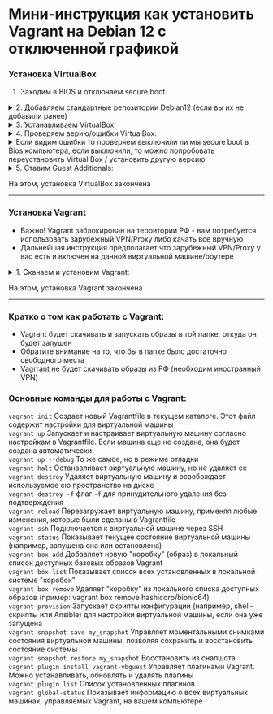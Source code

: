 # Мини-инструкция как установить Vagrant на Debian 12 с отключенной графикой

### Установка VirtualBox

1. Заходим в BIOS и отключаем secure boot
<details>
<summary>
2. Добавляем стандартные репозитории Debian12 (если вы их не добавили ранее)
</summary>
  
```
cat > /etc/apt/sources.list <<EOF 

#deb cdrom:[Debian GNU/Linux 12.5.0 _Bookworm_ - Official amd64 DVD Binary-1 with firmware 20240210-11:28]/ bookworm contrib main non-free-firmware
#
# From https://wiki.debian.org/SourcesList
#
deb http://deb.debian.org/debian bookworm main contrib non-free non-free-firmware
deb-src http://deb.debian.org/debian bookworm main contrib non-free non-free-firmware
#
deb http://deb.debian.org/debian-security/ bookworm-security main contrib non-free non-free-firmware
deb-src http://deb.debian.org/debian-security/ bookworm-security main contrib non-free non-free-firmware
#
deb http://deb.debian.org/debian bookworm-updates main contrib non-free non-free-firmware
deb-src http://deb.debian.org/debian bookworm-updates main contrib non-free non-free-firmware
#
EOF
```

</details>

<details>
<summary>
3. Устанавливаем VirtualBox
</summary>
  
```
apt-get update && apt install -y gpg wget
```

```
cd /tmp && wget -O- https://www.virtualbox.org/download/oracle_vbox_2016.asc | gpg --yes --output /usr/share/keyrings/oracle-virtualbox-2016.gpg --dearmor
```

```
echo "deb [arch=amd64 signed-by=/usr/share/keyrings/oracle-virtualbox-2016.gpg] https://download.virtualbox.org/virtualbox/debian bookworm contrib" > /etc/apt/sources.list.d/oracle-virtualbox.list
```

```
apt-get update -y && sudo apt upgrade -y && apt full-upgrade -y
```

```
apt install -y build-essential dkms rsync virtualbox-7.1 
```

</details>

<details>
<summary>
4. Проверяем верию/ошибки VirtualBox:
</summary>

```
VBoxManage --version 
```

</details>

<details>
<summary>
Если видим ошибки то проверяем выключили ли мы secure boot в Bios компьютера, если выключили, то можно попробовать переустановить Virtual Box / установить другую версию
</summary>
    
Удаляем VirtualBox:
  
```
apt-get purge virtualbox-\* 
```

Cмотрим доступные текущие версии VirtualBox:

```
apt install virtualbox 
```

Как пример, ставим версию virtualbox-6.1: 

```
apt install -y virtualbox-6.1 
```

</summary>
</details>

<details>

<summary>
5. Ставим Guest Additionals:
</summary>

Качаем Guest Additionals в папку /tmp:

```
wget -O /tmp/Oracle_VirtualBox_Extension_Pack-7.1.4.vbox-extpack 'https://download.virtualbox.org/virtualbox/7.1.4/Oracle_VirtualBox_Extension_Pack-7.1.4.vbox-extpack' 
```

Если нужна другая версия, то ищем ее тут: `https://www.virtualbox.org/wiki/Downloads`

Заходим на наш Linux через программу **Mobaxterm** и запускаем Virtualbox в графическом окне, набрав команду: `/usr/bin/virtualbox`  
Либо переводим Linux в графический режим набрав команду: `init 5` затем набираем `/usr/bin/virtualbox`  
   
В окне настроек VirtualBox выбираем: **Extension** => в открывшемся окне выбираем скачаный пакет  
(в нашем примере /tmp/Oracle_VirtualBox_Extension_Pack-7.1.4.vbox-extpack) и устанавливаем его.
</details>
   
На этом, установка VirtualBox закончена

---

### Установка Vagrant
   - Важно! Vagrant заблокирован на территории РФ - вам потребуется использовать зарубежный VPN/Proxy либо качать все вручную
   - Дальнейшая инструкция предполагает что зарубежный VPN/Proxy у вас есть и включен на данной виртуальной машине/роутере

<details>

<summary>
1. Скачаем и установим Vagrant:
</summary>

```
wget -O /tmp/vagrant_2.4.3-1_amd64.deb 'https://releases.hashicorp.com/vagrant/2.4.3/vagrant_2.4.3-1_amd64.deb'
```

```
dpkg -i vagrant_2.4.3-1_amd64.deb && rm vagrant_2.4.3-1_amd64.deb 
```

   - примечание: Данная версия Vagrant актуальна на 13.11.2024. Вы може найти актуальную версию по ссылке: `https://releases.hashicorp.com/vagrant`
   - если у вас нет зарубежного VPN на данной машине, то скачайте и дисрибутив вручную и положите его на данную машину,   
затем установите командой: `dpkg -i`
</details>
   
На этом, установка Vagrant закончена

---
### Кратко о том как работать с Vagrant:

   - Vagrant будет скачивать и запускать образы в той папке, откуда он будет запущен
   - Обратите внимание на то, что бы в папке было достаточно свободного места
   - Vagrrant не будет скачивать образы из РФ (необходим иностранный VPN)

### Основные команды для работы с Vagrant:

`vagrant init` 	                          Создает новый Vagrantfile в текущем каталоге. Этот файл содержит настройки для виртуальной машины   
`vagrant up`	                            Запускает и настраивает виртуальную машину согласно настройкам в Vagrantfile. Если машина еще не создана, она будет создана автоматически   
`vagrant up --debug`                      То же самое, но в режиме отладки   
`vagrant halt`	                          Останавливает виртуальную машину, но не удаляет ее   
`vagrant destroy`	                        Удаляет виртуальную машину и освобождает используемое ею пространство на диске   
`vagrant destroy -f` флаг `-f`            для принудительного удаления без подтверждения   
`vagrant reload`	                        Перезагружает виртуальную машину, применяя любые изменения, которые были сделаны в Vagrantfile   
`vagrant ssh`	                            Подключается к виртуальной машине через SSH   
`vagrant status`	                        Показывает текущее состояние виртуальной машины (например, запущена она или остановлена)   
`vagrant box add`	                        Добавляет новую "коробку" (образ) в локальный список доступных базовых образов Vagrant   
`vagrant box list`                        Показывает список всех установленных в локальной системе "коробок"   
`vagrant box remove`                      Удаляет "коробку" из локального списка доступных образов (пример: vagrant box remove hashicorp/bionic64)   
`vagrant provision`                       Запускает скрипты конфигурации (например, shell-скрипты или Ansible) для настройки виртуальной машины, если она уже запущена   
`vagrant snapshot save my_snapshot`       Управляет моментальными снимками состояния виртуальной машины, позволяя сохранить и восстановить состояние системы   
`vagrant snapshot restore my_snapshot` 	  Восстановить из снапшота   
`vagrant plugin install vagrant-vbguest`	Управляет плагинами Vagrant. Можно устанавливать, обновлять и удалять плагины   
`vagrant plugin list`			                Список установленных плагинов   
`vagrant global-status`			              Показывает информацию о всех виртуальных машинах, управляемых Vagrant, на вашем компьютере

